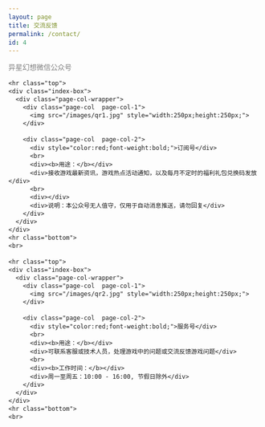 ```yaml
---
layout: page
title: 交流反馈
permalink: /contact/
id: 4
---
```


<div class="home">

  <div class="align-center">
    <font color="grey">异星幻想微信公众号</font>
  </div>

  <div class="wrapper">        

    <hr class="top">
    <div class="index-box">
      <div class="page-col-wrapper">           
        <div class="page-col  page-col-1">
          <img src="/images/qr1.jpg" style="width:250px;height:250px;">          
        </div>

        <div class="page-col  page-col-2">
          <div style="color:red;font-weight:bold;">订阅号</div>          
          <br>
          <div><b>用途：</b></div>
          <div>接收游戏最新资讯，游戏热点活动通知，以及每月不定时的福利礼包兑换码发放</div>
          <br>
          <div></div>
          <div>说明：本公众号无人值守，仅用于自动消息推送，请勿回复</div>     
        </div>
      </div>
    </div>
    <hr class="bottom">
    <br>
    
    <hr class="top">
    <div class="index-box">
      <div class="page-col-wrapper">           
        <div class="page-col  page-col-1">
          <img src="/images/qr2.jpg" style="width:250px;height:250px;">          
        </div>

        <div class="page-col  page-col-2">
          <div style="color:red;font-weight:bold;">服务号</div>          
          <br>
          <div><b>用途：</b></div>
          <div>可联系客服或技术人员，处理游戏中的问题或交流反馈游戏问题</div>
          <br>
          <div><b>工作时间：</b></div>
          <div>周一至周五：10:00 - 16:00, 节假日除外</div>     
        </div>
      </div>
    </div>
    <hr class="bottom">
    <br>


  </div>

</div>
